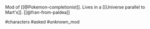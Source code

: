 Mod of [[@Pokemon-completionist]]. Lives in a [[Universe parallel to Mart's]]. [[@fran-from-paldea]]

#characters #asked #unknown_mod 